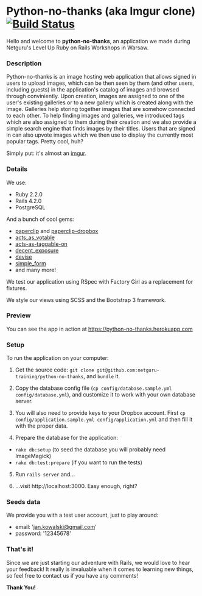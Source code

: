 # Python-no-thanks (aka Imgur clone) [![Build Status](https://travis-ci.org/Divoolej/python-no-thanks.svg)](https://travis-ci.org/Divoolej/python-no-thanks)

Hello and welcome to **python-no-thanks**, an application we made during Netguru's Level Up Ruby on Rails Workshops in Warsaw.

### Description
Python-no-thanks is an image hosting web application that allows signed in users to upload images, which can be then seen by them (and other users, including guests) in the application's catalog of images and browsed through conviniently. Upon creation, images are assigned to one of the user's existing galleries or to a new gallery which is created along with the image. Galleries help storing together images that are somehow connected to each other. To help finding images and galleries, we introduced tags which are also assigned to them during their creation and we also provide a simple search engine that finds images by their titles. Users that are signed in can also upvote images which we then use to display the currently most popular tags. Pretty cool, huh?

Simply put: it's almost an [imgur](http://imgur.com/).

### Details
We use:
  - Ruby 2.2.0
  - Rails 4.2.0
  - PostgreSQL

And a bunch of cool gems:
  - [paperclip](https://github.com/thoughtbot/paperclip) and [paperclip-dropbox](https://github.com/janko-m/paperclip-dropbox)
  - [acts_as_votable](https://github.com/ryanto/acts_as_votable)
  - [acts-as-taggable-on](https://github.com/mbleigh/acts-as-taggable-on)
  - [decent_exposure](https://github.com/hashrocket/decent_exposure)
  - [devise](https://github.com/plataformatec/devise)
  - [simple_form](https://github.com/plataformatec/simple_form)
  - and many more!

We test our application using RSpec with Factory Girl as a replacement for fixtures.

We style our views using SCSS and the Bootstrap 3 framework.

### Preview
You can see the app in action at https://python-no-thanks.herokuapp.com

### Setup
To run the application on your computer:

1. Get the source code: `git clone git@github.com:netguru-training/python-no-thanks`, and `bundle` it.

2. Copy the database config file (`cp config/database.sample.yml config/database.yml`), and customize it to work with your own database server.

3. You will also need to provide keys to your Dropbox account. First `cp config/application.sample.yml config/application.yml` and then fill it with the proper data.

4. Prepare the database for the application:
  - `rake db:setup` (to seed the database you will probably need ImageMagick)
  - `rake db:test:prepare` (if you want to run the tests)

5. Run `rails server` and...

6. ...visit http://localhost:3000. Easy enough, right?

### Seeds data
We provide you with a test user account, just to play around:
  - email: 'jan.kowalski@gmail.com'
  - password: '12345678'

### That's it!
Since we are just starting our adventure with Rails, we would love to hear your feedback! It really is invaluable when it comes to learning new things, so feel free to contact us if you have any comments!

**Thank You!**
